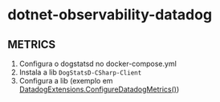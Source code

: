 # dotnet-observability-datadog

## METRICS

1. Configura o dogstatsd no docker-compose.yml
2. Instala a lib `DogStatsD-CSharp-Client`
3. Configura a lib (exemplo em [DatadogExtensions.ConfigureDatadogMetrics()](src/Companies.API/Extensions/DatadogExtensions.cs))
